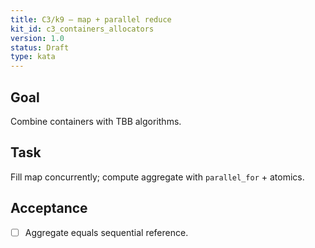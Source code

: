 ```yaml
---
title: C3/k9 — map + parallel reduce
kit_id: c3_containers_allocators
version: 1.0
status: Draft
type: kata
---
```

## Goal
Combine containers with TBB algorithms.
## Task
Fill map concurrently; compute aggregate with `parallel_for` + atomics.
## Acceptance
- [ ] Aggregate equals sequential reference.